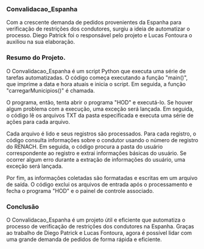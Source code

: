 ### Convalidacao_Espanha

Com a crescente demanda de pedidos provenientes da Espanha para verificação de restrições dos condutores, surgiu a ideia de automatizar o processo. Diego Patrick foi o responsável pelo projeto e Lucas Fontoura o auxiliou na sua elaboração.

### Resumo do Projeto.

O Convalidacao_Espanha é um script Python que executa uma série de tarefas automatizadas. O código começa executando a função "main()", que imprime a data e hora atuais e inicia o script. Em seguida, a função "carregarMunicipios()" é chamada.

O programa, então, tenta abrir o programa "HOD" e executá-lo. Se houver algum problema com a execução, uma exceção será lançada. Em seguida, o código lê os arquivos TXT da pasta especificada e executa uma série de ações para cada arquivo.

Cada arquivo é lido e seus registros são processados. Para cada registro, o código consulta informações sobre o condutor usando o número de registro do RENACH. Em seguida, o código procura a pasta do usuário correspondente ao registro e extrai informações básicas do usuário. Se ocorrer algum erro durante a extração de informações do usuário, uma exceção será lançada.

Por fim, as informações coletadas são formatadas e escritas em um arquivo de saída. O código exclui os arquivos de entrada após o processamento e fecha o programa "HOD" e o painel de controle associado.

### Conclusão

O Convalidacao_Espanha é um projeto útil e eficiente que automatiza o processo de verificação de restrições dos condutores na Espanha. Graças ao trabalho de Diego Patrick e Lucas Fontoura, agora é possível lidar com uma grande demanda de pedidos de forma rápida e eficiente.
